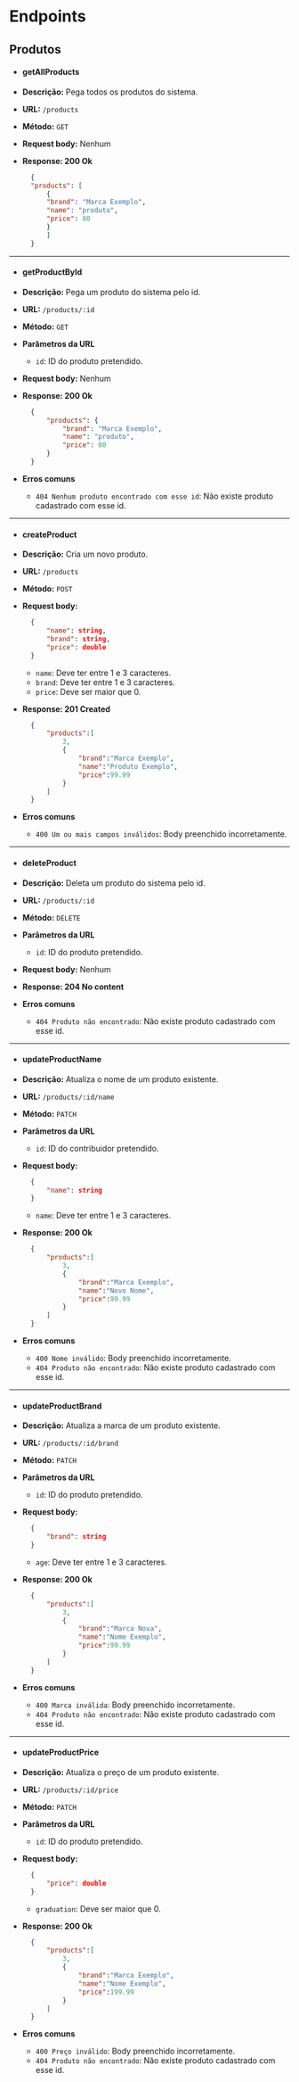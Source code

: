 # Endpoints

## Produtos

- #### getAllProducts

- **Descrição:** Pega todos os produtos do sistema.
- **URL:** `/products`
- **Método:** `GET`
- **Request body:** Nenhum
- **Response: 200 Ok**

  ~~~json
    {
    "products": [
        {
        "brand": "Marca Exemplo",
        "name": "produto",
        "price": 80
        }   
        ]
    }
  ~~~

---

- #### getProductById

- **Descrição:** Pega um produto do sistema pelo id.
- **URL:** `/products/:id`
- **Método:** `GET`
- **Parâmetros da URL**
  - `id`: ID do produto pretendido.
- **Request body:** Nenhum
- **Response: 200 Ok**

  ~~~json
    {
        "products": {
            "brand": "Marca Exemplo",
            "name": "produto",
            "price": 80
        }
    }
  ~~~

- **Erros comuns**
  - `404 Nenhum produto encontrado com esse id`: Não existe produto cadastrado com esse id.

---

- #### createProduct

- **Descrição:** Cria um novo produto.
- **URL:** `/products`
- **Método:** `POST`
- **Request body:**

  ~~~json
    {
        "name": string,
        "brand": string,
        "price": double
    }
  ~~~

  - `name`: Deve ter entre 1 e 3 caracteres.
  - `brand`: Deve ter entre 1 e 3 caracteres.
  - `price`: Deve ser maior que 0.
- **Response: 201 Created**

  ~~~json
    {
        "products":[
            3,
            {
                "brand":"Marca Exemplo",
                "name":"Produto Exemplo",
                "price":99.99
            }
        ]
    }
  ~~~

- **Erros comuns**
  - `400 Um ou mais campos inválidos`: Body preenchido incorretamente.

---

- #### deleteProduct

- **Descrição:** Deleta um produto do sistema pelo id.
- **URL:** `/products/:id`
- **Método:** `DELETE`
- **Parâmetros da URL**
  - `id`: ID do produto pretendido.
- **Request body:** Nenhum
- **Response: 204 No content**

- **Erros comuns**
  - `404 Produto não encontrado`: Não existe produto cadastrado com esse id.

---

- #### updateProductName

- **Descrição:** Atualiza o nome de um produto existente.
- **URL:** `/products/:id/name`
- **Método:** `PATCH`
- **Parâmetros da URL**
  - `id`: ID do contribuidor pretendido.
- **Request body:**

  ~~~json
    {
        "name": string
    }
  ~~~

  - `name`: Deve ter entre 1 e 3 caracteres.

- **Response: 200 Ok**

  ~~~json
    {
        "products":[
            3,
            {
                "brand":"Marca Exemplo",
                "name":"Novo Nome",
                "price":99.99
            }
        ]
    }
  ~~~

- **Erros comuns**
  - `400 Nome inválido`: Body preenchido incorretamente.
  - `404 Produto não encontrado`: Não existe produto cadastrado com esse id.

---

- #### updateProductBrand

- **Descrição:** Atualiza a marca de um produto existente.
- **URL:** `/products/:id/brand`
- **Método:** `PATCH`
- **Parâmetros da URL**
  - `id`: ID do produto pretendido.
- **Request body:**

  ~~~json
    {
        "brand": string
    }
  ~~~

  - `age`: Deve ter entre 1 e 3 caracteres.

- **Response: 200 Ok**

  ~~~json
    {
        "products":[
            3,
            {
                "brand":"Marca Nova",
                "name":"Nome Exemplo",
                "price":99.99
            }
        ]
    }
  ~~~

- **Erros comuns**
  - `400 Marca inválida`: Body preenchido incorretamente.
  - `404 Produto não encontrado`: Não existe produto cadastrado com esse id.

---

- #### updateProductPrice

- **Descrição:** Atualiza o preço de um produto existente.
- **URL:** `/products/:id/price`
- **Método:** `PATCH`
- **Parâmetros da URL**
  - `id`: ID do produto pretendido.
- **Request body:**

  ~~~json
    {
        "price": double
    }
  ~~~

  - `graduation`: Deve ser maior que 0.

- **Response: 200 Ok**

  ~~~json
    {
        "products":[
            3,
            {
                "brand":"Marca Exemplo",
                "name":"Nome Exemplo",
                "price":199.99
            }
        ]
    }

  ~~~

- **Erros comuns**
  - `400 Preço inválido`: Body preenchido incorretamente.
  - `404 Produto não encontrado`: Não existe produto cadastrado com esse id.
